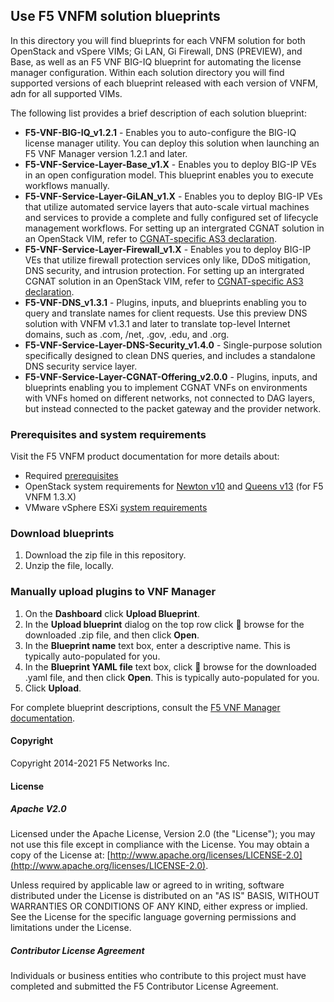 ## Use F5 VNFM solution blueprints
In this directory you will find blueprints for each VNFM solution for both OpenStack and vSpere VIMs; Gi LAN, Gi Firewall, DNS (PREVIEW), and Base, as well as an F5 VNF BIG-IQ blueprint for automating the license manager configuration. Within each solution directory you will find supported versions of each blueprint released with each version of VNFM, adn for all supported VIMs.

The following list provides a brief description of each solution blueprint:

- **F5-VNF-BIG-IQ_v1.2.1** - Enables you to auto-configure the BIG-IQ license manager utility. You can deploy this solution when launching an F5 VNF Manager version 1.2.1 and later.
- **F5-VNF-Service-Layer-Base_v1.X** - Enables you to deploy BIG-IP VEs in an open configuration model. This blueprint enables you to execute workflows manually.
- **F5-VNF-Service-Layer-GiLAN_v1.X** - Enables you to deploy BIG-IP VEs that utilize automated service layers that auto-scale virtual machines and services to provide a complete and fully configured set of lifecycle management workflows. For setting up an intergrated CGNAT solution in an OpenStack VIM, refer to [CGNAT-specific AS3 declaration][1].
- **F5-VNF-Service-Layer-Firewall_v1.X** - Enables you to deploy BIG-IP VEs that utilize firewall protection services only like, DDoS mitigation, DNS security, and intrusion protection. For setting up an intergrated CGNAT solution in an OpenStack VIM, refer to [CGNAT-specific AS3 declaration][1].
- **F5-VNF-DNS_v1.3.1** - Plugins, inputs, and blueprints enabling you to query and translate names for client requests. Use this preview DNS solution with VNFM v1.3.1 and later to translate top-level Internet domains, such as .com, /net, .gov, .edu, and .org.
- **F5-VNF-Service-Layer-DNS-Security_v1.4.0** - Single-purpose solution specifically designed to clean DNS queries, and includes a standalone DNS security service layer.
- **F5-VNF-Service-Layer-CGNAT-Offering_v2.0.0** - Plugins, inputs, and blueprints enabling you to implement CGNAT VNFs on environments with VNFs homed on different networks, not connected to DAG layers, but instead connected to the packet gateway and the provider network.


### Prerequisites and system requirements
Visit the F5 VNFM product documentation for more details about:

- Required [prerequisites](https://clouddocs.f5.com/cloud/nfv/latest/setup.html#prerequisites)  
- OpenStack system requirements for [Newton v10](https://clouddocs.f5.com/cloud/nfv/latest/openstack-setup.html) and [Queens v13](https://docs.openstack.org/releasenotes/openstack-manuals/queens.html) (for F5 VNFM 1.3.X)
- VMware vSphere ESXi [system requirements](https://clouddocs.f5.com/cloud/nfv/latest/vmware-setup.html)

### Download blueprints

1. Download the zip file in this repository.
2. Unzip the file, locally. 

### Manually upload plugins to VNF Manager

1. On the **Dashboard** click **Upload Blueprint**.      
2. In the **Upload blueprint** dialog on the top row click :open_file_folder: browse for the downloaded .zip file, and then click **Open**.
3. In the **Blueprint name** text box, enter a descriptive name.  This is typically auto-populated for you.
4. In the **Blueprint YAML file** text box, click :open_file_folder: browse for the downloaded .yaml file, and then click **Open**. This is typically auto-populated for you.
5. Click **Upload**.

For complete blueprint descriptions, consult the [F5 VNF Manager documentation](https://clouddocs.f5.com/cloud/nfv/latest/vnfm_index.html).

#### Copyright
Copyright 2014-2021 F5 Networks Inc.

#### License

##### Apache V2.0 
Licensed under the Apache License, Version 2.0 (the "License"); you may not use this file except in compliance with the License. You may obtain a copy of the License at: [http://www.apache.org/licenses/LICENSE-2.0](http://www.apache.org/licenses/LICENSE-2.0).

Unless required by applicable law or agreed to in writing, software distributed under the License is distributed on an "AS IS" BASIS, WITHOUT WARRANTIES OR CONDITIONS OF ANY KIND, either express or implied. See the License for the specific language governing permissions and limitations under the License.

##### Contributor License Agreement
Individuals or business entities who contribute to this project must have completed and submitted the F5 Contributor License Agreement.


[1]: https://clouddocs.f5.com/cloud/nfv/latest/inputs-def.html#CGNATAS3
